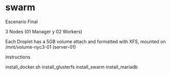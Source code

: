# swarm
Escenario Final

3 Nodes (01 Manager y 02 Workers)

Each Droplet has a 5GB volume attach and formatted with XFS, mounted on /mnt/volume-nyc3-01 (server-01)

Instructions

install_docker.sh
install_glusterfs
install_swarm
install_mariadb

